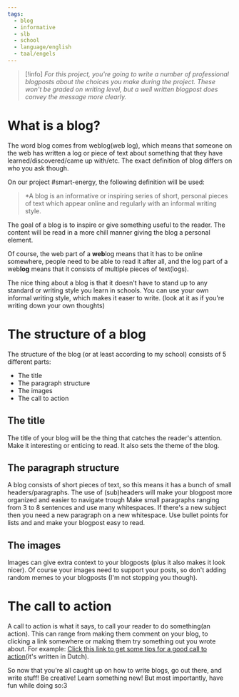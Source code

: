```yaml
---
tags:
  - blog
  - informative
  - slb
  - school
  - language/english
  - taal/engels
---
```

>[!info] 
>*For this project, you're going to write a number of professional blogposts about the choices you make during the project. These won't be graded on writing level, but a well written blogpost does convey the message more clearly.*
# What is a blog?

The word blog comes from weblog(web log), which means that someone on the web has written a log or piece of text about something that they have learned/discovered/came up with/etc. The exact definition of blog differs on who you ask though.

On our project #smart-energy, the following definition will be used:
>*A blog is an informative or inspiring series of short, personal pieces of text which appear online and regularly with an informal writing style.

The goal of a blog is to inspire or give something useful to the reader. The content will be read in a more chill manner giving the blog a personal element.

Of course, the web part of a **web**log means that it has to be online somewhere, people need to be able to read it after all, and the log part of a web**log** means that it consists of multiple pieces of text(logs).

The nice thing about a blog is that it doesn't have to stand up to any standard or writing style you learn in schools. You can use your own informal writing style, which makes it easer to write. (look at it as if you're writing down your own thoughts)


# The structure of a blog
The structure of the blog (or at least according to my school) consists of 5 different parts:
- The title
- The paragraph structure
- The images
- The call to action

## The title
The title of your blog will be the thing that catches the reader's attention. Make it interesting or enticing to read. It also sets the theme of the blog.

## The paragraph structure
A blog consists of short pieces of text, so this means it has a bunch of small headers/paragraphs.
The use of (sub)headers will make your blogpost more organized and easier to navigate trough
Make small paragraphs ranging from 3 to 8 sentences and use many whitespaces.
If there's a new subject then you need a new paragraph on a new whitespace. 
Use bullet points for lists and and make your blogpost easy to read.

## The images
Images can give extra context to your blogposts (plus it also makes it look nicer). Of course your images need to support your posts, so don't adding random memes to your blogposts (I'm not stopping you though).

# The call to action
A call to action is what it says, to call your reader to do something(an action). This can range from making them comment on your blog, to clicking a link somewhere or making them try something out you wrote about.
For example: [Click this link to get some tips for a good call to action](https://succesvol-bloggen.nl/de-inhoud/5-tips-voor-de-perfecte-call-to-action/)(it's written in Dutch).

So now that you're all caught up on how to write blogs, go out there, and write stuff! Be creative! Learn something new! But most importantly, have fun while doing so:3